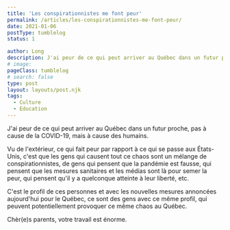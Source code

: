 ```yaml
---
title: 'Les conspirationnistes me font peur'
permalink: /articles/les-conspirationnistes-me-font-peur/
date: 2021-01-06
postType: tumblelog
status: 1

author: Long
description: J'ai peur de ce qui peut arriver au Québec dans un futur proche, pas à cause de la COVID-19, mais à cause des humains.
# image:
pageClass: tumblelog
# search: false
type: post
layout: layouts/post.njk
tags:
  - Culture
  - Education
---
```


J'ai peur de ce qui peut arriver au Québec dans un futur proche, pas à cause de la COVID-19, mais à cause des humains.

Vu de l'extérieur, ce qui fait peur par rapport à ce qui se passe aux États-Unis, c'est que les gens qui causent tout ce chaos sont un mélange de conspirationnistes, de gens qui pensent que la pandémie est fausse, qui pensent que les mesures sanitaires et les médias sont là pour semer la peur, qui pensent qu'il y a quelconque atteinte à leur liberté, etc.

C'est le profil de ces personnes et avec les nouvelles mesures annoncées aujourd'hui pour le Québec, ce sont des gens avec ce même profil, qui peuvent potentiellement provoquer ce même chaos au Québec.

Chèr(e)s parents, votre travail est énorme.
